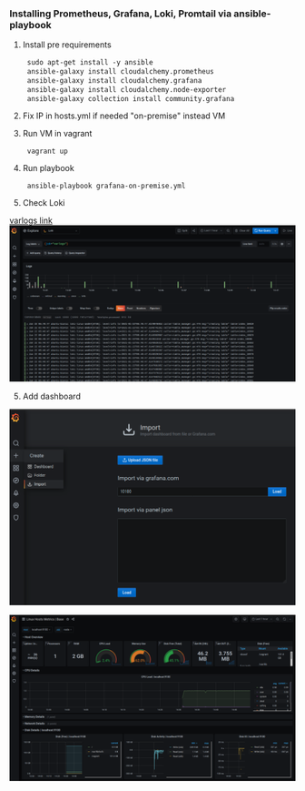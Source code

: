 ### Installing Prometheus, Grafana, Loki, Promtail via ansible-playbook
1. Install pre requirements

        sudo apt-get install -y ansible
        ansible-galaxy install cloudalchemy.prometheus
        ansible-galaxy install cloudalchemy.grafana
        ansible-galaxy install cloudalchemy.node-exporter
        ansible-galaxy collection install community.grafana

2. Fix IP in hosts.yml if needed "on-premise" instead VM
3. Run VM in vagrant

        vagrant up
3. Run playbook

        ansible-playbook grafana-on-premise.yml
4. Check Loki

[varlogs link](http://192.168.99.99:3000/explore?orgId=1&left=%5B%22now-1h%22,%22now%22,%22Loki%22,%7B%22expr%22:%22%7Bjob%3D%5C%22varlogs%5C%22%7D%22%7D%5D)
![cluster_1_redy](docs/loki.png)

5. Add dashboard

![dashboard_add](docs/dashboard.png)

![dashboard](docs/dashboard2.png)
